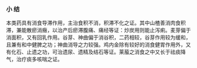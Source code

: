 ###  小  结

 本类药具有消食导滞作用，主治食积不消，积滞不化之证。其中山楂善消肉食积滞，兼能散瘀消癥，以治产后瘀滞腹痛、痛经等证：炒炭用则能止泻痢。麦芽偏于消面积，又有回乳作用。谷芽、神曲偏于消谷积，二药相较，谷芽作用较为缓和，且兼有和中健脾之功；神曲消导之力较强。鸡内金除有较好的消食健胃作用外，又有化石、止遗之功，可治遗尿、遗精及结石等证。莱菔之消食之中又长于祛痰降气，治疗痰多咳喘之证。
